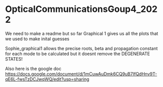 # OpticalCommunicationsGoup4_2022
We need to make a readme but so far
Graphical 1 gives us all the plots that we used to make inital guesses

Sophie_graphical1 allows the precise roots, beta and propagation constant for each mode to be calculated but it doesnt remove the DEGENERATE STATES!


Also here is the google doc
https://docs.google.com/document/d/1mCuwAuDmk6CQ9uB7IfQdHnv9T-qE6L-fwsTzDCJwqWQ/edit?usp=sharing

